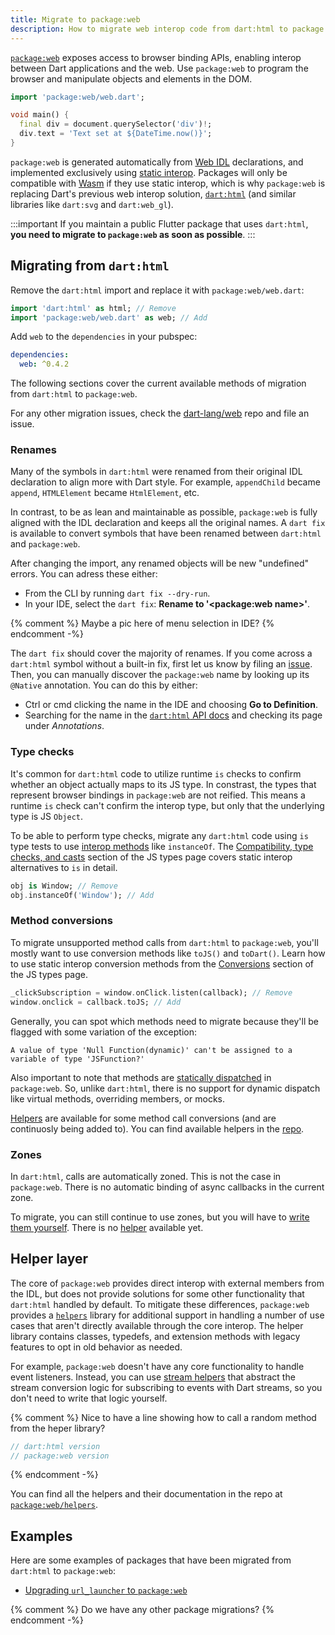 ```yaml
---
title: Migrate to package:web
description: How to migrate web interop code from dart:html to package:web.
---
```


[`package:web`][] exposes access to browser binding APIs,
enabling interop between Dart applications and the web.
Use `package:web` to program the browser and
manipulate objects and elements in the DOM.

```dart
import 'package:web/web.dart';

void main() {
  final div = document.querySelector('div')!;
  div.text = 'Text set at ${DateTime.now()}';
}
```

`package:web` is generated automatically from [Web IDL][@webref/idl] declarations,
and implemented exclusively using [static interop][].
Packages will only be compatible with [Wasm][] if they use static interop,
which is why `package:web` is replacing Dart's previous web interop solution,
[`dart:html`][html] (and similar libraries like `dart:svg` and `dart:web_gl`).

:::important
If you maintain a public Flutter package that uses `dart:html`,
**you need to migrate to `package:web` as soon as possible**.
:::

## Migrating from `dart:html`

Remove the `dart:html` import and replace it with `package:web/web.dart`:

```dart
import 'dart:html' as html; // Remove
import 'package:web/web.dart' as web; // Add
```

Add `web` to the `dependencies` in your pubspec:

```yaml
dependencies:
  web: ^0.4.2
```

The following sections cover the current available methods of migration
from `dart:html` to `package:web`.

For any other migration issues, check the [dart-lang/web][] repo and file an issue.

### Renames

Many of the symbols in `dart:html` were renamed from
their original IDL declaration to align more with Dart style.
For example, `appendChild` became `append`,
`HTMLElement` became `HtmlElement`, etc.

In contrast, to be as lean and maintainable as possible,
`package:web` is fully aligned with the IDL declaration
and keeps all the original names.
A `dart fix` is available to convert symbols that have been renamed
between `dart:html` and `package:web`. 

After changing the import, any renamed objects will be new "undefined" errors.
You can adress these either:
- From the CLI by running `dart fix --dry-run`.
- In your IDE, select the `dart fix`: **Rename to '<package:web name>'**.

{% comment %}
Maybe a pic here of menu selection in IDE?
{% endcomment -%}

The `dart fix` should cover the majority of renames.
If you come across a `dart:html` symbol without a built-in fix,
first let us know by filing an [issue][].
Then, you can manually discover the `package:web` name
by looking up its `@Native` annotation.
You can do this by either:

- Ctrl or cmd clicking the name in the IDE and choosing **Go to Definition**.
- Searching for the name in the [`dart:html` API docs][html] 
  and checking its page under *Annotations*.

### Type checks

It's common for `dart:html` code to utilize runtime `is` checks
to confirm whether an object actually maps to its JS type.
In constrast, the types that represent browser bindings in `package:web`
are not reified. This means a runtime `is` check can't confirm the interop type,
but only that the underlying type is JS `Object`.

To be able to perform type checks, migrate any `dart:html` code
using `is` type tests to use [interop methods][] like `instanceOf`.
The [Compatibility, type checks, and casts][]
section of the JS types page covers static interop alternatives to `is`
in detail.

```dart
obj is Window; // Remove
obj.instanceOf('Window'); // Add
```

### Method conversions

To migrate unsupported method calls from `dart:html` to `package:web`,
you'll mostly want to use conversion methods like `toJS()` and `toDart()`.
Learn how to use static interop conversion methods from the [Conversions][]
section of the JS types page.

```dart
_clickSubscription = window.onClick.listen(callback); // Remove
window.onclick = callback.toJS; // Add
```

Generally, you can spot which methods need to migrate because they'll be flagged 
with some variation of the exception:

```nocode
A value of type 'Null Function(dynamic)' can't be assigned to a variable of type 'JSFunction?'
```

Also important to note that methods are [statically dispatched][static interop]
in `package:web`. So, unlike `dart:html`, there is no support for
dynamic dispatch like virtual methods, overriding members, or mocks.

[Helpers](#helper-layer) are available for some method call conversions
(and are continuosly being added to). You can find available helpers in the
[repo][helpers].

### Zones

In `dart:html`, calls are automatically zoned.
This is not the case in `package:web`. There is no
automatic binding of async callbacks in the current zone.

To migrate, you can still continue to use zones,
but you will have to [write them yourself][zones].
There is no [helper](#helper-layer) available yet.

## Helper layer

The core of `package:web` provides direct interop with external
members from the IDL, but does not provide solutions for some other
functionality that `dart:html` handled by default.
To mitigate these differences,
`package:web` provides a [`helpers`][helpers] library for additional support
in handling a number of use cases that aren't directly
available through the core interop.
The helper library contains classes, typedefs, and extension methods
with legacy features to opt in old behavior as needed.

For example, `package:web` doesn't have any core functionality to handle
event listeners. Instead, you can use
[stream helpers][] that abstract the stream conversion logic
for subscribing to events with Dart streams,
so you don't need to write that logic yourself.

{% comment %}
Nice to have a line showing how to call a random method from the heper library?
```dart
// dart:html version
// package:web version
```
{% endcomment -%}

You can find all the helpers and their documentation in the repo 
at [`package:web/helpers`][helpers].

## Examples

Here are some examples of packages that have been migrated from `dart:html`
to `package:web`:

- [Upgrading `url_launcher` to `package:web`][]

{% comment %}
Do we have any other package migrations?
{% endcomment -%}

[`package:web`]: {{site.pub-pkg}}/web
[Wasm]: https://github.com/dart-lang/sdk/blob/main/pkg/dart2wasm/README.md
[html]: {{site.dart-api}}/{{site.data.pkg-vers.SDK.channel}}/dart-html/dart-html-library.html
[@webref/idl]: https://www.npmjs.com/package/@webref/idl
[static interop]: /interop/js-interop
[dart-lang/web]: https://github.com/dart-lang/web
[issue]: https://github.com/dart-lang/web/issues/new
[helpers]: https://github.com/dart-lang/web/tree/main/lib/src/helpers
[zones]: /articles/archive/zones
[Conversions]: /interop/js-interop/js-types#conversions
[interop methods]: {{site.dart-api}}/{{site.data.pkg-vers.SDK.channel}}/dart-js_interop/JSAnyUtilityExtension.html#instance-methods
[Compatibility, type checks, and casts]: /interop/js-interop/js-types#compatibility-type-checks-and-casts
[pub-helpers]: {{site.pub-pkg}}/web
[Upgrading `url_launcher` to `package:web`]: https://github.com/flutter/packages/compare/main...johnpryan:wasm/url-launcher
[stream helpers]: https://github.com/dart-lang/web/blob/main/lib/src/helpers/events/streams.dart
